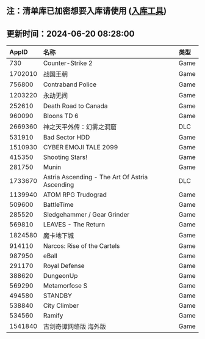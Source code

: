 ## 注：清单库已加密想要入库请使用 ([入库工具](https://github.com/BlankTMing/ManifestAutoUpdate/releases))

## 更新时间：2024-06-20 08:28:00
| AppID | 名称 | 类型  |
| :-------------------- | :----------------------------- | :----------- |
| 730 | Counter-Strike 2| Game |
| 1702010 | 战国王朝| Game |
| 756800 | Contraband Police| Game |
| 1203220 | 永劫无间| Game |
| 252610 | Death Road to Canada| Game |
| 960090 | Bloons TD 6| Game |
| 2669360 | 神之天平外传：幻雾之洞窟| DLC |
| 531910 | Bad Sector HDD| Game |
| 1510930 | CYBER EMOJI TALE 2099| Game |
| 415350 | Shooting Stars!| Game |
| 281750 | Munin| Game |
| 1733670 | Astria Ascending - The Art Of Astria Ascending| DLC |
| 1139940 | ATOM RPG Trudograd| Game |
| 509600 | BattleTime| Game |
| 285520 | Sledgehammer / Gear Grinder| Game |
| 569810 | LEAVES - The Return| Game |
| 1824580 | 魔卡地下城| Game |
| 914110 | Narcos: Rise of the Cartels| Game |
| 987950 | eBall| Game |
| 291170 | Royal Defense| Game |
| 388620 | DungeonUp| Game |
| 569290 | Metamorfose S| Game |
| 494580 | STANDBY| Game |
| 538840 | City Climber| Game |
| 534560 | Ramify| Game |
| 1541840 | 古剑奇谭网络版 海外版| Game |
